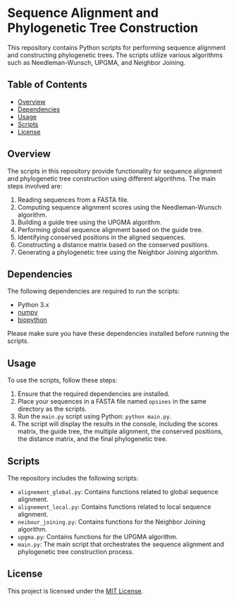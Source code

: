 # Sequence Alignment and Phylogenetic Tree Construction

This repository contains Python scripts for performing sequence alignment and constructing phylogenetic trees. The scripts utilize various algorithms such as Needleman-Wunsch, UPGMA, and Neighbor Joining.

## Table of Contents

- [Overview](#overview)
- [Dependencies](#dependencies)
- [Usage](#usage)
- [Scripts](#scripts)
- [License](#license)

## Overview

The scripts in this repository provide functionality for sequence alignment and phylogenetic tree construction using different algorithms. The main steps involved are:

1. Reading sequences from a FASTA file.
2. Computing sequence alignment scores using the Needleman-Wunsch algorithm.
3. Building a guide tree using the UPGMA algorithm.
4. Performing global sequence alignment based on the guide tree.
5. Identifying conserved positions in the aligned sequences.
6. Constructing a distance matrix based on the conserved positions.
7. Generating a phylogenetic tree using the Neighbor Joining algorithm.

## Dependencies

The following dependencies are required to run the scripts:

- Python 3.x
- [numpy](https://numpy.org/)
- [biopython](https://biopython.org/)

Please make sure you have these dependencies installed before running the scripts.

## Usage

To use the scripts, follow these steps:

1. Ensure that the required dependencies are installed.
2. Place your sequences in a FASTA file named `opsines` in the same directory as the scripts.
3. Run the `main.py` script using Python: `python main.py`.
4. The script will display the results in the console, including the scores matrix, the guide tree, the multiple alignment, the conserved positions, the distance matrix, and the final phylogenetic tree.

## Scripts

The repository includes the following scripts:

- `alignement_global.py`: Contains functions related to global sequence alignment.
- `alignement_local.py`: Contains functions related to local sequence alignment.
- `neibour_joining.py`: Contains functions for the Neighbor Joining algorithm.
- `upgma.py`: Contains functions for the UPGMA algorithm.
- `main.py`: The main script that orchestrates the sequence alignment and phylogenetic tree construction process.

## License

This project is licensed under the [MIT License](LICENSE).


